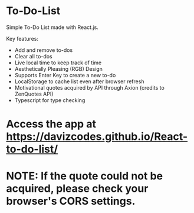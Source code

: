 # To-Do-List

Simple To-Do List made with React.js.

Key features:
- Add and remove to-dos
- Clear all to-dos
- Live local time to keep track of time
- Aesthetically Pleasing (RGB) Design
- Supports Enter Key to create a new to-do
- LocalStorage to cache list even after browser refresh
- Motivational quotes acquired by API through Axion (credits to ZenQuotes API)
- Typescript for type checking


# Access the app at https://davizcodes.github.io/React-to-do-list/

# NOTE: If the quote could not be acquired, please check your browser's CORS settings.
